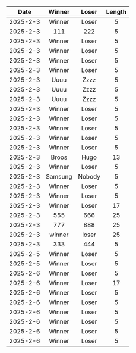 |Date|Winner|Loser|Length|
|:--:|:----:|:---:|:----:|
|2025-2-3|Winner|Loser|5|
|2025-2-3|111|222|5|
|2025-2-3|Winner|Loser|5|
|2025-2-3|Winner|Loser|5|
|2025-2-3|Winner|Loser|5|
|2025-2-3|Winner|Loser|5|
|2025-2-3|Uuuu|Zzzz|5|
|2025-2-3|Uuuu|Zzzz|5|
|2025-2-3|Uuuu|Zzzz|5|
|2025-2-3|Winner|Loser |5|
|2025-2-3|Winner|Loser|5|
|2025-2-3|Winner|Loser|5|
|2025-2-3|Winner|Loser|5|
|2025-2-3|Winner|Loser|5|
|2025-2-3|Broos|Hugo|13|
|2025-2-3|Winner|Loser |5|
|2025-2-3|Samsung|Nobody|5|
|2025-2-3|Winner|Loser|5|
|2025-2-3|Winner|Loser|5|
|2025-2-3|Winner|Loser|17|
|2025-2-3|555|666|25|
|2025-2-3|777|888|25|
|2025-2-3|winner|loser|25|
|2025-2-3|333|444|5|
|2025-2-5|Winner|Loser|5|
|2025-2-5|Winner|Loser|5|
|2025-2-6|Winner|Loser|5|
|2025-2-6|Winner|Loser|17|
|2025-2-6|Winner|Loser|5|
|2025-2-6|Winner|Loser|5|
|2025-2-6|Winner|Loser|5|
|2025-2-6|Winner|Loser|5|
|2025-2-6|Winner|Loser|5|
|2025-2-6|Winner|Loser|5|
